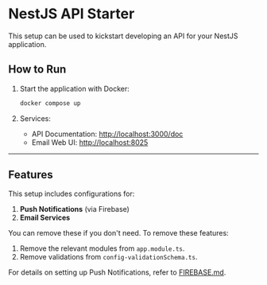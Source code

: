 # NestJS API Starter

This setup can be used to kickstart developing an API for your NestJS application.

## How to Run

1. Start the application with Docker:
   ```bash
   docker compose up
   ```

2. Services:
   - API Documentation: [http://localhost:3000/doc](http://localhost:3000/doc)
   - Email Web UI: [http://localhost:8025](http://localhost:8025)

---

## Features

This setup includes configurations for:

1. **Push Notifications** (via Firebase)
2. **Email Services**

You can remove these if you don't need. To remove these features:

1. Remove the relevant modules from `app.module.ts`.
2. Remove validations from `config-validationSchema.ts`.

For details on setting up Push Notifications, refer to [FIREBASE.md](./FIREBASE.md).
